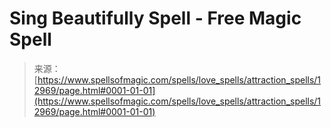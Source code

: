 <!--yml

category: 未分类

date: 2024-06-12 18:51:01

-->

# Sing Beautifully Spell - Free Magic Spell

> 来源：[https://www.spellsofmagic.com/spells/love_spells/attraction_spells/12969/page.html#0001-01-01](https://www.spellsofmagic.com/spells/love_spells/attraction_spells/12969/page.html#0001-01-01)
